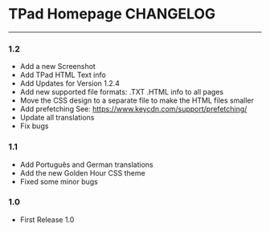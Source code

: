 # TPad Homepage CHANGELOG
- - -

### 1.2

- Add a new Screenshot
- Add TPad HTML Text info
- Add Updates for Version 1.2.4
- Add new supported file formats: .TXT .HTML info to all pages
- Move the CSS design to a separate file to make the HTML files smaller
- Add prefetching See: https://www.keycdn.com/support/prefetching/
- Update all translations
- Fix bugs

### 1.1

- Add Português and German translations
- Add the new Golden Hour CSS theme
- Fixed some minor bugs

### 1.0

- First Release 1.0
